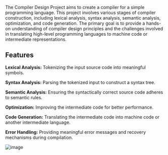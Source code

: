 The Compiler Design Project aims to create a compiler for a simple programming language. This project involves various stages of compiler construction, including lexical analysis, syntax analysis, semantic analysis, optimization, and code generation. The primary goal is to provide a hands-on understanding of compiler design principles and the challenges involved in translating high-level programming languages to machine code or intermediate representations.

## Features

**Lexical Analysis:** Tokenizing the input source code into meaningful symbols.

**Syntax Analysis:** Parsing the tokenized input to construct a syntax tree.

**Semantic Analysis:** Ensuring the syntactically correct source code adheres to semantic rules.

**Optimization:** Improving the intermediate code for better performance.

**Code Generation:** Translating the intermediate code into machine code or another intermediate language.

**Error Handling:** Providing meaningful error messages and recovery mechanisms during compilation.



![image](https://github.com/sanaya-bhardwaj/Compiler-Design/assets/135012941/44dbf97a-20fd-46af-9863-93c8fa8dac0b)
